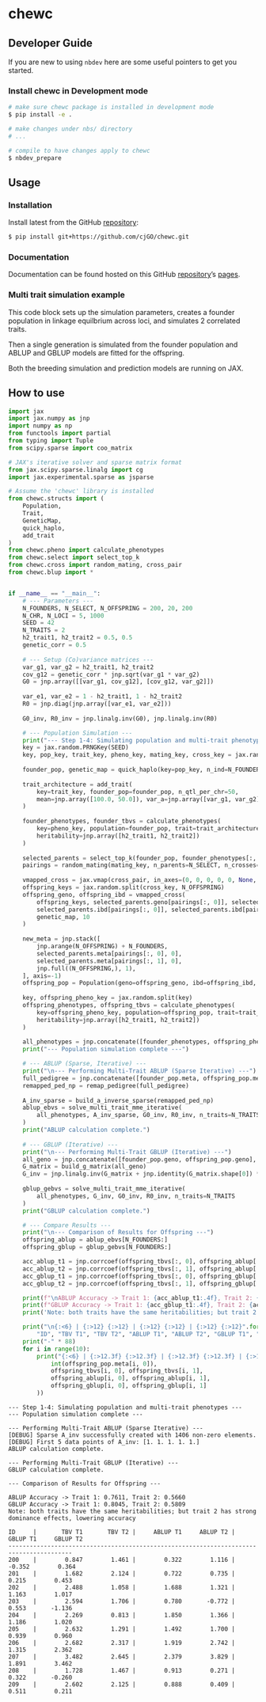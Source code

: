 # chewc


<!-- WARNING: THIS FILE WAS AUTOGENERATED! DO NOT EDIT! -->

## Developer Guide

If you are new to using `nbdev` here are some useful pointers to get you
started.

### Install chewc in Development mode

``` sh
# make sure chewc package is installed in development mode
$ pip install -e .

# make changes under nbs/ directory
# ...

# compile to have changes apply to chewc
$ nbdev_prepare
```

## Usage

### Installation

Install latest from the GitHub
[repository](https://github.com/cjGO/chewc):

``` sh
$ pip install git+https://github.com/cjGO/chewc.git
```

### Documentation

Documentation can be found hosted on this GitHub
[repository](https://github.com/cjGO/chewc)’s
[pages](https://cjGO.github.io/chewc/).

### Multi trait simulation example

This code block sets up the simulation parameters, creates a founder
population in linkage equilbrium across loci, and simulates 2 correlated
traits.

Then a single generation is simulated from the founder population and
ABLUP and GBLUP models are fitted for the offspring.

Both the breeding simulation and prediction models are running on JAX.

## How to use

``` python
import jax
import jax.numpy as jnp
import numpy as np
from functools import partial
from typing import Tuple
from scipy.sparse import coo_matrix

# JAX's iterative solver and sparse matrix format
from jax.scipy.sparse.linalg import cg
import jax.experimental.sparse as jsparse

# Assume the 'chewc' library is installed
from chewc.structs import (
    Population,
    Trait,
    GeneticMap,
    quick_haplo,
    add_trait
)
from chewc.pheno import calculate_phenotypes
from chewc.select import select_top_k
from chewc.cross import random_mating, cross_pair
from chewc.blup import *


if __name__ == "__main__":
    # --- Parameters ---
    N_FOUNDERS, N_SELECT, N_OFFSPRING = 200, 20, 200
    N_CHR, N_LOCI = 5, 1000
    SEED = 42
    N_TRAITS = 2
    h2_trait1, h2_trait2 = 0.5, 0.5
    genetic_corr = 0.5
    
    # --- Setup (Co)variance matrices ---
    var_g1, var_g2 = h2_trait1, h2_trait2
    cov_g12 = genetic_corr * jnp.sqrt(var_g1 * var_g2)
    G0 = jnp.array([[var_g1, cov_g12], [cov_g12, var_g2]])
    
    var_e1, var_e2 = 1 - h2_trait1, 1 - h2_trait2
    R0 = jnp.diag(jnp.array([var_e1, var_e2]))
    
    G0_inv, R0_inv = jnp.linalg.inv(G0), jnp.linalg.inv(R0)

    # --- Population Simulation ---
    print("--- Step 1-4: Simulating population and multi-trait phenotypes ---")
    key = jax.random.PRNGKey(SEED)
    key, pop_key, trait_key, pheno_key, mating_key, cross_key = jax.random.split(key, 6)
    
    founder_pop, genetic_map = quick_haplo(key=pop_key, n_ind=N_FOUNDERS, n_chr=N_CHR, seg_sites=N_LOCI)
    
    trait_architecture = add_trait(
        key=trait_key, founder_pop=founder_pop, n_qtl_per_chr=50,
        mean=jnp.array([100.0, 50.0]), var_a=jnp.array([var_g1, var_g2]), var_d=jnp.array([0.0, 3.0]), sigma=G0
    )
    
    founder_phenotypes, founder_tbvs = calculate_phenotypes(
        key=pheno_key, population=founder_pop, trait=trait_architecture,
        heritability=jnp.array([h2_trait1, h2_trait2])
    )
    
    selected_parents = select_top_k(founder_pop, founder_phenotypes[:, 0], k=N_SELECT)
    pairings = random_mating(mating_key, n_parents=N_SELECT, n_crosses=N_OFFSPRING)
    
    vmapped_cross = jax.vmap(cross_pair, in_axes=(0, 0, 0, 0, 0, None, None))
    offspring_keys = jax.random.split(cross_key, N_OFFSPRING)
    offspring_geno, offspring_ibd = vmapped_cross(
        offspring_keys, selected_parents.geno[pairings[:, 0]], selected_parents.geno[pairings[:, 1]],
        selected_parents.ibd[pairings[:, 0]], selected_parents.ibd[pairings[:, 1]],
        genetic_map, 10
    )
    
    new_meta = jnp.stack([
        jnp.arange(N_OFFSPRING) + N_FOUNDERS,
        selected_parents.meta[pairings[:, 0], 0],
        selected_parents.meta[pairings[:, 1], 0],
        jnp.full((N_OFFSPRING,), 1),
    ], axis=-1)
    offspring_pop = Population(geno=offspring_geno, ibd=offspring_ibd, meta=new_meta)
    
    key, offspring_pheno_key = jax.random.split(key)
    offspring_phenotypes, offspring_tbvs = calculate_phenotypes(
        key=offspring_pheno_key, population=offspring_pop, trait=trait_architecture,
        heritability=jnp.array([h2_trait1, h2_trait2])
    )
    
    all_phenotypes = jnp.concatenate([founder_phenotypes, offspring_phenotypes], axis=0)
    print("--- Population simulation complete ---")

    # --- ABLUP (Sparse, Iterative) ---
    print("\n--- Performing Multi-Trait ABLUP (Sparse Iterative) ---")
    full_pedigree = jnp.concatenate([founder_pop.meta, offspring_pop.meta], axis=0)
    remapped_ped_np = remap_pedigree(full_pedigree)
    
    A_inv_sparse = build_a_inverse_sparse(remapped_ped_np)
    ablup_ebvs = solve_multi_trait_mme_iterative(
        all_phenotypes, A_inv_sparse, G0_inv, R0_inv, n_traits=N_TRAITS
    )
    print("ABLUP calculation complete.")
    
    # --- GBLUP (Iterative) ---
    print("\n--- Performing Multi-Trait GBLUP (Iterative) ---")
    all_geno = jnp.concatenate([founder_pop.geno, offspring_pop.geno], axis=0)
    G_matrix = build_g_matrix(all_geno)
    G_inv = jnp.linalg.inv(G_matrix + jnp.identity(G_matrix.shape[0]) * 1e-4)
    
    gblup_gebvs = solve_multi_trait_mme_iterative(
        all_phenotypes, G_inv, G0_inv, R0_inv, n_traits=N_TRAITS
    )
    print("GBLUP calculation complete.")

    # --- Compare Results ---
    print("\n--- Comparison of Results for Offspring ---")
    offspring_ablup = ablup_ebvs[N_FOUNDERS:]
    offspring_gblup = gblup_gebvs[N_FOUNDERS:]

    acc_ablup_t1 = jnp.corrcoef(offspring_tbvs[:, 0], offspring_ablup[:, 0])[0, 1]
    acc_ablup_t2 = jnp.corrcoef(offspring_tbvs[:, 1], offspring_ablup[:, 1])[0, 1]
    acc_gblup_t1 = jnp.corrcoef(offspring_tbvs[:, 0], offspring_gblup[:, 0])[0, 1]
    acc_gblup_t2 = jnp.corrcoef(offspring_tbvs[:, 1], offspring_gblup[:, 1])[0, 1]

    print(f"\nABLUP Accuracy -> Trait 1: {acc_ablup_t1:.4f}, Trait 2: {acc_ablup_t2:.4f}")
    print(f"GBLUP Accuracy -> Trait 1: {acc_gblup_t1:.4f}, Trait 2: {acc_gblup_t2:.4f}")
    print('Note: both traits have the same heritabilities; but trait 2 has strong dominance effects, lowering accuracy')

    print("\n{:<6} | {:>12} {:>12} | {:>12} {:>12} | {:>12} {:>12}".format(
        "ID", "TBV T1", "TBV T2", "ABLUP T1", "ABLUP T2", "GBLUP T1", "GBLUP T2"))
    print("-" * 88)
    for i in range(10):
        print("{:<6} | {:>12.3f} {:>12.3f} | {:>12.3f} {:>12.3f} | {:>12.3f} {:>12.3f}".format(
            int(offspring_pop.meta[i, 0]),
            offspring_tbvs[i, 0], offspring_tbvs[i, 1],
            offspring_ablup[i, 0], offspring_ablup[i, 1],
            offspring_gblup[i, 0], offspring_gblup[i, 1]
        ))
```

    --- Step 1-4: Simulating population and multi-trait phenotypes ---
    --- Population simulation complete ---

    --- Performing Multi-Trait ABLUP (Sparse Iterative) ---
    [DEBUG] Sparse A_inv successfully created with 1406 non-zero elements.
    [DEBUG] First 5 data points of A_inv: [1. 1. 1. 1. 1.]
    ABLUP calculation complete.

    --- Performing Multi-Trait GBLUP (Iterative) ---
    GBLUP calculation complete.

    --- Comparison of Results for Offspring ---

    ABLUP Accuracy -> Trait 1: 0.7611, Trait 2: 0.5660
    GBLUP Accuracy -> Trait 1: 0.8045, Trait 2: 0.5809
    Note: both traits have the same heritabilities; but trait 2 has strong dominance effects, lowering accuracy

    ID     |       TBV T1       TBV T2 |     ABLUP T1     ABLUP T2 |     GBLUP T1     GBLUP T2
    ----------------------------------------------------------------------------------------
    200    |        0.847        1.461 |        0.322        1.116 |       -0.352        0.364
    201    |        1.682        2.124 |        0.722        0.735 |        0.215        0.453
    202    |        2.488        1.058 |        1.688        1.321 |        1.163        1.017
    203    |        2.594        1.706 |        0.780       -0.772 |        0.553       -1.136
    204    |        2.269        0.813 |        1.850        1.366 |        1.186        1.020
    205    |        2.632        1.291 |        1.492        1.700 |        0.939        0.960
    206    |        2.682        2.317 |        1.919        2.742 |        1.315        2.362
    207    |        3.482        2.645 |        2.379        3.829 |        1.891        3.462
    208    |        1.728        1.467 |        0.913        0.271 |        0.322       -0.260
    209    |        2.602        2.125 |        0.888        0.409 |        0.511        0.211
